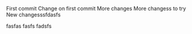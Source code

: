 First commit
Change on first commit
More changes
More changess to try
New changesssfdasfs

fasfas
fasfs
fadsfs
